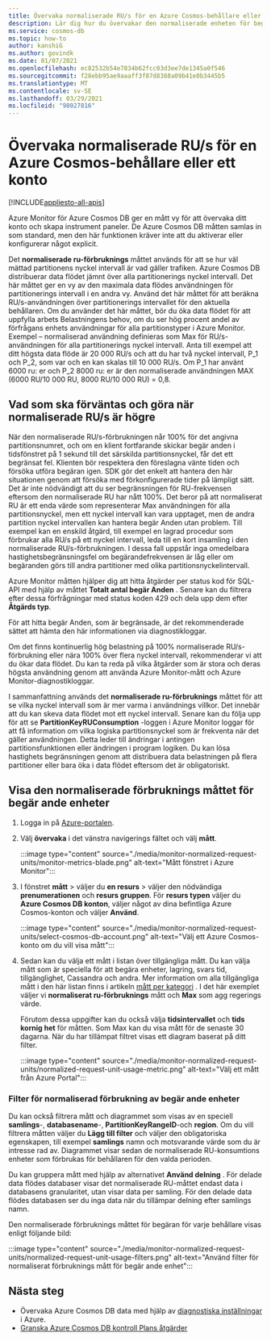 ```yaml
---
title: Övervaka normaliserade RU/s för en Azure Cosmos-behållare eller ett konto
description: Lär dig hur du övervakar den normaliserade enheten för begäran om användning av en åtgärd i Azure Cosmos DB. Ägare av ett Azure Cosmos DB konto kan förstå vilka åtgärder som förbrukar fler enheter för programbegäran.
ms.service: cosmos-db
ms.topic: how-to
author: kanshiG
ms.author: govindk
ms.date: 01/07/2021
ms.openlocfilehash: ec82532b54e7834b62fcc03d3ee7de1345a0f546
ms.sourcegitcommit: f28ebb95ae9aaaff3f87d8388a09b41e0b3445b5
ms.translationtype: MT
ms.contentlocale: sv-SE
ms.lasthandoff: 03/29/2021
ms.locfileid: "98027816"
---
```

# <a name="how-to-monitor-normalized-rus-for-an-azure-cosmos-container-or-an-account"></a>Övervaka normaliserade RU/s för en Azure Cosmos-behållare eller ett konto
[!INCLUDE[appliesto-all-apis](includes/appliesto-all-apis.md)]

Azure Monitor för Azure Cosmos DB ger en mått vy för att övervaka ditt konto och skapa instrument paneler. De Azure Cosmos DB måtten samlas in som standard, men den här funktionen kräver inte att du aktiverar eller konfigurerar något explicit.

Det **normaliserade ru-förbruknings** måttet används för att se hur väl mättad partitionens nyckel intervall är vad gäller trafiken. Azure Cosmos DB distribuerar data flödet jämnt över alla partitionerings nyckel intervall. Det här måttet ger en vy av den maximala data flödes användningen för partitionerings intervall i en andra vy. Använd det här måttet för att beräkna RU/s-användningen över partitionerings intervallet för den aktuella behållaren. Om du använder det här måttet, bör du öka data flödet för att uppfylla arbets Belastningens behov, om du ser hög procent andel av förfrågans enhets användningar för alla partitionstyper i Azure Monitor. Exempel – normaliserad användning definieras som Max för RU/s-användningen för alla partitionerings nyckel intervall. Anta till exempel att ditt högsta data flöde är 20 000 RU/s och att du har två nyckel intervall, P_1 och P_2, som var och en kan skalas till 10 000 RU/s. Om P_1 har använt 6000 ru: er och P_2 8000 ru: er är den normaliserade användningen MAX (6000 RU/10 000 RU, 8000 RU/10 000 RU) = 0,8.

## <a name="what-to-expect-and-do-when-normalized-rus-is-higher"></a>Vad som ska förväntas och göra när normaliserade RU/s är högre

När den normaliserade RU/s-förbrukningen når 100% för det angivna partitionsnumret, och om en klient fortfarande skickar begär anden i tidsfönstret på 1 sekund till det särskilda partitionsnyckel, får det ett begränsat fel. Klienten bör respektera den föreslagna vänte tiden och försöka utföra begäran igen. SDK gör det enkelt att hantera den här situationen genom att försöka med förkonfigurerade tider på lämpligt sätt.  Det är inte nödvändigt att du ser begränsningen för RU-frekvensen eftersom den normaliserade RU har nått 100%. Det beror på att normaliserat RU är ett enda värde som representerar Max användningen för alla partitionsnyckel, men ett nyckel intervall kan vara upptaget, men de andra partition nyckel intervallen kan hantera begär Anden utan problem. Till exempel kan en enskild åtgärd, till exempel en lagrad procedur som förbrukar alla RU/s på ett nyckel intervall, leda till en kort insamling i den normaliserade RU/s-förbrukningen. I dessa fall uppstår inga omedelbara hastighetsbegränsningsfel om begärandefrekvensen är låg eller om begäranden görs till andra partitioner med olika partitionsnyckelintervall. 

Azure Monitor måtten hjälper dig att hitta åtgärder per status kod för SQL-API med hjälp av måttet **Totalt antal begär Anden** . Senare kan du filtrera efter dessa förfrågningar med status koden 429 och dela upp dem efter **Åtgärds typ**.  

För att hitta begär Anden, som är begränsade, är det rekommenderade sättet att hämta den här informationen via diagnostikloggar.

Om det finns kontinuerlig hög belastning på 100% normaliserade RU/s-förbrukning eller nära 100% över flera nyckel intervall, rekommenderar vi att du ökar data flödet. Du kan ta reda på vilka åtgärder som är stora och deras högsta användning genom att använda Azure Monitor-mått och Azure Monitor-diagnostikloggar.

I sammanfattning används det **normaliserade ru-förbruknings** måttet för att se vilka nyckel intervall som är mer varma i användnings villkor. Det innebär att du kan skeva data flödet mot ett nyckel intervall. Senare kan du följa upp för att se **PartitionKeyRUConsumption** -loggen i Azure Monitor loggar för att få information om vilka logiska partitionsnyckel som är frekventa när det gäller användningen. Detta leder till ändringar i antingen partitionsfunktionen eller ändringen i program logiken. Du kan lösa hastighets begränsningen genom att distribuera data belastningen på flera partitioner eller bara öka i data flödet eftersom det är obligatoriskt. 

## <a name="view-the-normalized-request-unit-consumption-metric"></a>Visa den normaliserade förbruknings måttet för begär ande enheter

1. Logga in på [Azure-portalen](https://portal.azure.com/).

2. Välj **övervaka** i det vänstra navigerings fältet och välj **mått**.

   :::image type="content" source="./media/monitor-normalized-request-units/monitor-metrics-blade.png" alt-text="Mått fönstret i Azure Monitor":::

3. I fönstret **mått** > väljer du **en resurs** > väljer den nödvändiga **prenumerationen** och **resurs gruppen**. För **resurs typen** väljer du **Azure Cosmos DB konton**, väljer något av dina befintliga Azure Cosmos-konton och väljer **Använd**.

   :::image type="content" source="./media/monitor-normalized-request-units/select-cosmos-db-account.png" alt-text="Välj ett Azure Cosmos-konto om du vill visa mått":::

4. Sedan kan du välja ett mått i listan över tillgängliga mått. Du kan välja mått som är speciella för att begära enheter, lagring, svars tid, tillgänglighet, Cassandra och andra. Mer information om alla tillgängliga mått i den här listan finns i artikeln [mått per kategori](monitor-cosmos-db-reference.md) . I det här exemplet väljer vi **normaliserat ru-förbruknings** mått och **Max** som agg regerings värde.

   Förutom dessa uppgifter kan du också välja **tidsintervallet** och **tids kornig het** för måtten. Som Max kan du visa mått för de senaste 30 dagarna.  När du har tillämpat filtret visas ett diagram baserat på ditt filter.

   :::image type="content" source="./media/monitor-normalized-request-units/normalized-request-unit-usage-metric.png" alt-text="Välj ett mått från Azure Portal":::

### <a name="filters-for-normalized-request-unit-consumption"></a>Filter för normaliserad förbrukning av begär ande enheter

Du kan också filtrera mått och diagrammet som visas av en speciell **samlings**-, **databasename**-, **PartitionKeyRangeID**-och **region**. Om du vill filtrera måtten väljer du **Lägg till filter** och väljer den obligatoriska egenskapen, till exempel **samlings** namn och motsvarande värde som du är intresse rad av. Diagrammet visar sedan de normaliserade RU-konsumtions enheter som förbrukas för behållaren för den valda perioden.  

Du kan gruppera mått med hjälp av alternativet **Använd delning** . För delade data flödes databaser visar det normaliserade RU-måttet endast data i databasens granularitet, utan visar data per samling. För den delade data flödes databasen ser du inga data när du tillämpar delning efter samlings namn.

Den normaliserade förbruknings måttet för begäran för varje behållare visas enligt följande bild:

:::image type="content" source="./media/monitor-normalized-request-units/normalized-request-unit-usage-filters.png" alt-text="Använd filter för normaliserat förbruknings mått för begär ande enhet":::

## <a name="next-steps"></a>Nästa steg

* Övervaka Azure Cosmos DB data med hjälp av [diagnostiska inställningar](cosmosdb-monitor-resource-logs.md) i Azure.
* [Granska Azure Cosmos DB kontroll Plans åtgärder](audit-control-plane-logs.md)
